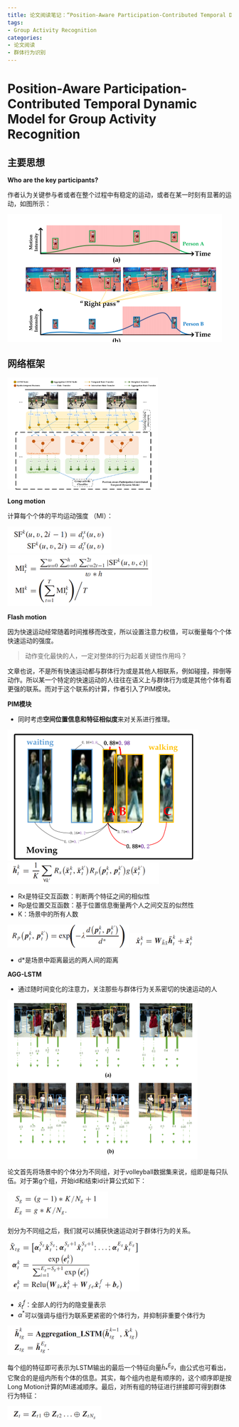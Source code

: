```yaml
---
title: 论文阅读笔记：“Position-Aware Participation-Contributed Temporal Dynamic Model for Group Activity Recognition”
tags: 
- Group Activity Recognition
categories:
- 论文阅读
- 群体行为识别
---
```


# Position-Aware Participation-Contributed Temporal Dynamic Model for Group Activity Recognition

## 主要思想

**Who are the key participants?**

作者认为关键参与者或者在整个过程中有稳定的运动，或者在某一时刻有显著的运动，如图所示：

<img src="https://raw.githubusercontent.com/coelien/image-hosting/master/img/202212051052604.png" alt="image-20221205105218498" style="zoom:50%;" />

## 网络框架

<img src="https://raw.githubusercontent.com/coelien/image-hosting/master/img/202212051055522.png" alt="image-20221205105546410" style="zoom:33%;" />

**Long motion**

计算每个个体的平均运动强度 （MI）：

<img src="https://raw.githubusercontent.com/coelien/image-hosting/master/img/202212051104697.png" alt="image-20221205110403669" style="zoom:50%;" />

<img src="https://raw.githubusercontent.com/coelien/image-hosting/master/img/202212051104618.png" alt="image-20221205110416594" style="zoom:50%;" />

**Flash motion**

因为快速运动经常随着时间推移而改变，所以设置注意力权值，可以衡量每个个体快速运动的强度。

> 动作变化最快的人，一定对整体的行为起着关键性作用吗？

文章也说，不是所有快速运动都与群体行为或是其他人相联系，例如碰撞，摔倒等动作。所以某一个特定的快速运动的人往往在语义上与群体行为或是其他个体有着更强的联系。而对于这个联系的计算，作者引入了PIM模块。

**PIM模块**

- 同时考虑**空间位置信息和特征相似度**来对关系进行推理。

<img src="https://raw.githubusercontent.com/coelien/image-hosting/master/img/202212051357418.png" alt="image-20221205135751357" style="zoom:50%;" />

<img src="https://raw.githubusercontent.com/coelien/image-hosting/master/img/202212051343742.png" alt="image-20221205134337718" style="zoom:50%;" />

- Rx是特征交互函数：判断两个特征之间的相似性
- Rp是位置交互函数：基于位置信息衡量两个人之间交互的似然性
- K：场景中的所有人数

<img src="https://raw.githubusercontent.com/coelien/image-hosting/master/img/202212051350680.png" alt="image-20221205135030659" style="zoom:50%;" />

<img src="https://raw.githubusercontent.com/coelien/image-hosting/master/img/202212051353184.png" alt="image-20221205135349160" style="zoom:50%;" />

- d*是场景中距离最远的两人间的距离

**AGG-LSTM**

- 通过随时间变化的注意力，关注那些与群体行为关系密切的快速运动的人

<img src="https://raw.githubusercontent.com/coelien/image-hosting/master/img/202212051358658.png" alt="image-20221205135822576" style="zoom:50%;" />

论文首先将场景中的个体分为不同组，对于volleyball数据集来说，组即是每只队伍。对于第g个组，开始id和结束id计算公式如下：

<img src="https://raw.githubusercontent.com/coelien/image-hosting/master/img/202212051402859.png" alt="image-20221205140207839" style="zoom:50%;" />

划分为不同组之后，我们就可以捕获快速运动对于群体行为的关系。

<img src="https://raw.githubusercontent.com/coelien/image-hosting/master/img/202212051406850.png" alt="image-20221205140657827" style="zoom:50%;" />

- $\hat{x}^f_t$：全部人的行为的隐变量表示
- $\alpha^*$可以强调与组行为联系更紧密的个体行为，并抑制非重要个体行为

<img src="https://raw.githubusercontent.com/coelien/image-hosting/master/img/202212051414330.png" alt="image-20221205141447305" style="zoom:50%;" />

每个组的特征即可表示为LSTM输出的最后一个特征向量$\tilde{h}^{E_g}_*$，由公式也可看出，它聚合的是组内所有个体的信息。其实，每个组内也是有顺序的，这个顺序即是按Long Motion计算的MI递减顺序。最后，对所有组的特征进行拼接即可得到群体行为特征：

<img src="https://raw.githubusercontent.com/coelien/image-hosting/master/img/202212051422894.png" alt="image-20221205142258872" style="zoom:50%;" />